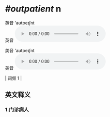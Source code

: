 # ***\#outpatient*** n
英音 'aʊtpeɪʃnt  
英音
<audio src="./media/outpatient1.aac" controls="controls"></audio>

美音 'aʊtpeɪʃnt  
美音
<audio src="./media/outpatient2.aac" controls="controls"></audio>



| 词频 1 |  

英文释义
---
### 1.**门诊病人**  


